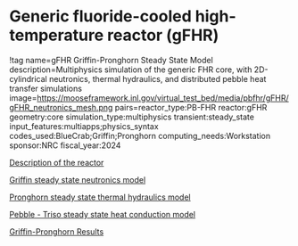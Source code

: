 # Generic fluoride-cooled high-temperature reactor (gFHR)

!tag name=gFHR Griffin-Pronghorn Steady State Model
     description=Multiphysics simulation of the generic FHR core, with 2D-cylindrical neutronics, thermal hydraulics, and distributed pebble heat transfer simulations
     image=https://mooseframework.inl.gov/virtual_test_bed/media/pbfhr/gFHR/gFHR_neutronics_mesh.png
     pairs=reactor_type:PB-FHR
                       reactor:gFHR
                       geometry:core
                       simulation_type:multiphysics
                       transient:steady_state
                       input_features:multiapps;physics_syntax
                       codes_used:BlueCrab;Griffin;Pronghorn
                       computing_needs:Workstation
                       sponsor:NRC
                       fiscal_year:2024

[Description of the reactor](pbfhr/g_fhr/reactor_description.md)

[Griffin steady state neutronics model](pbfhr/g_fhr/griffin.md)

[Pronghorn steady state thermal hydraulics model](pbfhr/g_fhr/pronghorn.md)

[Pebble - Triso steady state heat conduction model](pbfhr/g_fhr/pebble_triso.md)

[Griffin-Pronghorn Results](pbfhr/g_fhr/griffin_pgh_results.md)
